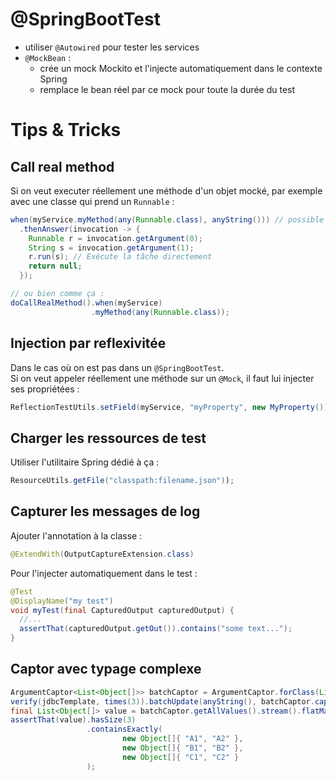 # @SpringBootTest
- utiliser `@Autowired` pour tester les services
- `@MockBean` :
  - crée un mock Mockito et l'injecte automatiquement dans le contexte Spring
  - remplace le bean réel par ce mock pour toute la durée du test

# Tips & Tricks
## Call real method
Si on veut executer réellement une méthode d'un objet mocké, par exemple avec une classe qui prend un `Runnable` :  
```java
when(myService.myMethod(any(Runnable.class), anyString())) // possible aussi avec "doAnswer"
  .thenAnswer(invocation -> {
    Runnable r = invocation.getArgument(0);
    String s = invocation.getArgument(1);
    r.run(s); // Exécute la tâche directement
    return null;
  });

// ou bien comme ça :
doCallRealMethod().when(myService)
                  .myMethod(any(Runnable.class));
```

## Injection par reflexivitée
Dans le cas où on est pas dans un `@SpringBootTest`.  
Si on veut appeler réellement une méthode sur un `@Mock`, il faut lui injecter ses propriétées :  
```java
ReflectionTestUtils.setField(myService, "myProperty", new MyProperty());
```

## Charger les ressources de test
Utiliser l'utilitaire Spring dédié à ça : 
```java
ResourceUtils.getFile("classpath:filename.json"));
```

## Capturer les messages de log
Ajouter l'annotation à la classe :  
```java
@ExtendWith(OutputCaptureExtension.class)
```
Pour l'injecter automatiquement dans le test :  
```java
@Test
@DisplayName("my test")
void myTest(final CapturedOutput capturedOutput) {
  //...
  assertThat(capturedOutput.getOut()).contains("some text...");
}
```

## Captor avec typage complexe
```java
ArgumentCaptor<List<Object[]>> batchCaptor = ArgumentCaptor.forClass(List.class); // warning, mais c'est pour l'exemple
verify(jdbcTemplate, times(3)).batchUpdate(anyString(), batchCaptor.capture());
final List<Object[]> value = batchCaptor.getAllValues().stream().flatMap(List::stream).toList();
assertThat(value).hasSize(3)
                 .containsExactly(
                         new Object[]{ "A1", "A2" },
                         new Object[]{ "B1", "B2" },
                         new Object[]{ "C1", "C2" }
                 );
```

